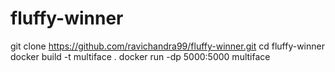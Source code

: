 # fluffy-winner

git clone https://github.com/ravichandra99/fluffy-winner.git
cd fluffy-winner
docker build -t multiface .
docker run -dp 5000:5000 multiface
